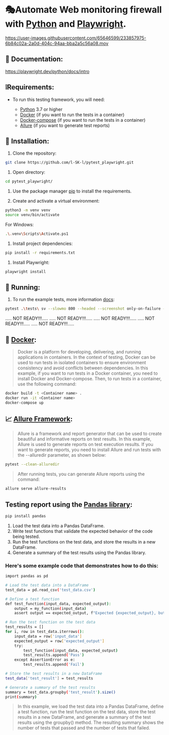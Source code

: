# 🎭Automate Web monitoring firewall with [Python](https://www.python.org/) and [Playwright](https://playwright.dev/python/).

https://user-images.githubusercontent.com/65646599/233857975-6b84c02a-2a0d-404c-94aa-bba2a5c56a08.mov

## 📖 Documentation:

https://playwright.dev/python/docs/intro

## ❕Requirements:
* To run this testing framework, you will need:

  * [Python](https://www.python.org/) 3.7 or higher
  * [Docker](https://www.docker.com/) (if you want to run the tests in a container)
  * [Docker-compose](https://docs.docker.com/compose/) (if you want to run the tests in a container)
  * [Allure](https://github.com/allure-framework) (if you want to generate test reports)

## 🔧 Installation: 

1. Clone the repository:
```sh
git clone https://github.com/l-SK-l/pytest_playwright.git
```
1. Open directory:
```sh
cd pytest_playwright/
```

1. Use the package manager [pip](https://pip.pypa.io/en/stable/) to install the requirements.

1. Create and activate a virtual environment:
```sh
python3 -m venv venv
source venv/bin/activate
```
 For Windows:
```sh
.\.venv\Scripts\Activate.ps1
```

1. Install project dependencies: 
```sh
pip install -r requirements.txt
```
1. Install Playwright:
```sh
playwright install
```

## 🚀 Running:


1. To run the example tests, more information [docs](https://playwright.dev/python/docs/running-tests):
```sh
pytest .\tests\ sv --slowmo 800 --headed --screenshot only-on-failure --video on
```

..... NOT READY!!!.....
..... NOT READY!!!.....
..... NOT READY!!!.....
..... NOT READY!!!.....
..... NOT READY!!!.....

## 🐳 [Docker](https://www.docker.com/):
>Docker is a platform for developing, delivering, and running applications in containers. In the context of testing, Docker can be used to run tests in isolated containers to ensure environment consistency and avoid conflicts between dependencies. In this example, if you want to run tests in a Docker container, you need to install Docker and Docker-compose. Then, to run tests in a container, use the following command:
```sh
docker build -t <Container name> .
docker run -it <Container name>
docker-compose up
```
## 📈 [Allure Framework](https://github.com/allure-framework):
>Allure is a framework and report generator that can be used to create beautiful and informative reports on test results. In this example, Allure is used to generate reports on test execution results. If you want to generate reports, you need to install Allure and run tests with the --alluredir parameter, as shown below:
```sh
pytest --clean-alluredir
```
>After running tests, you can generate Allure reports using the command:

```sh
allure serve allure-results
```
## Testing report using the [Pandas library](https://github.com/pandas-dev/pandas):
```sh
pip install pandas
```
1. Load the test data into a Pandas DataFrame.
2. Write test functions that validate the expected behavior of the code being tested.
3. Run the test functions on the test data, and store the results in a new DataFrame.
4. Generate a summary of the test results using the Pandas library.
### Here's some example code that demonstrates how to do this:
```sh
import pandas as pd

# Load the test data into a DataFrame
test_data = pd.read_csv('test_data.csv')

# Define a test function
def test_function(input_data, expected_output):
    output = my_function(input_data)
    assert output == expected_output, f"Expected {expected_output}, but got {output}."

# Run the test function on the test data
test_results = []
for i, row in test_data.iterrows():
    input_data = row['input_data']
    expected_output = row['expected_output']
    try:
        test_function(input_data, expected_output)
        test_results.append('Pass')
    except AssertionError as e:
        test_results.append('Fail')

# Store the test results in a new DataFrame
test_data['test_result'] = test_results

# Generate a summary of the test results
summary = test_data.groupby('test_result').size()
print(summary)
```
>In this example, we load the test data into a Pandas DataFrame, define a test function, run the test function on the test data, store the test results in a new DataFrame, and generate a summary of the test results using the groupby() method. The resulting summary shows the number of tests that passed and the number of tests that failed.
